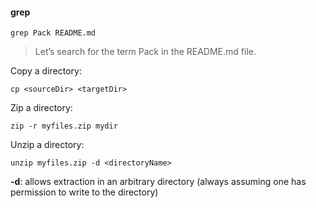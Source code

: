 
#### grep

    grep Pack README.md
> Let’s search for the term Pack in the README.md file.


Copy a directory:

    cp <sourceDir> <targetDir>

Zip a directory:

    zip -r myfiles.zip mydir

Unzip a directory:

    unzip myfiles.zip -d <directoryName>
    
**-d**: allows extraction in an arbitrary directory (always assuming one has permission to write to the directory)
